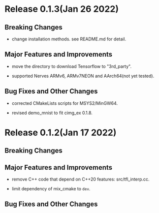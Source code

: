 # Release 0.1.3(Jan 26 2022)

## Breaking Changes

* change installation methods. see README.md for detail.

## Major Features and Improvements

* move the directory to download Tensorflow to "3rd_party".

* supported Nerves ARMv6, ARMv7NEON and AArch64(not yet tested).

## Bug Fixes and Other Changes

* corrected CMakeLists scripts for MSYS2/MinGW64. 

* revised demo_mnist to fit cimg_ex 0.1.8.

# Release 0.1.2(Jan 17 2022)

## Breaking Changes

## Major Features and Improvements

* remove C++ code that depend on C++20 features: src/tfl_interp.cc.

* limit dependency of mix_cmake to `dev`.

## Bug Fixes and Other Changes
